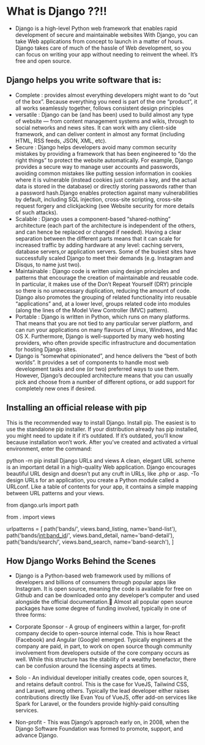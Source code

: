 # What is Django ??!!
- Django is a high-level Python web framework that enables rapid development of secure and maintainable websites
With Django, you can take Web applications from concept to launch in a matter of hours. Django takes care of much of the hassle of Web development, so you can focus on writing your app without needing to reinvent the wheel. It’s free and open source.


## Django helps you write software that is:
- Complete : provides almost everything developers might want to do “out of the box”. Because everything you need is part of the one “product”, it all works seamlessly together, follows consistent design principles
- versatile : Django can be (and has been) used to build almost any type of website — from content management systems and wikis, through to social networks and news sites. It can work with any client-side framework, and can deliver content in almost any format (including HTML, RSS feeds, JSON, XML, etc).
- Secure : Django helps developers avoid many common security mistakes by providing a framework that has been engineered to “do the right things” to protect the website automatically. For example, Django provides a secure way to manage user accounts and passwords, avoiding common mistakes like putting session information in cookies where it is vulnerable (instead cookies just contain a key, and the actual data is stored in the database) or directly storing passwords rather than a password hash.Django enables protection against many vulnerabilities by default, including SQL injection, cross-site scripting, cross-site request forgery and clickjacking (see Website security for more details of such attacks).
- Scalable : Django uses a component-based “shared-nothing” architecture (each part of the architecture is independent of the others, and can hence be replaced or changed if needed). Having a clear separation between the different parts means that it can scale for increased traffic by adding hardware at any level: caching servers, database servers,or application servers. Some of the busiest sites have successfully scaled Django to meet their demands (e.g. Instagram and Disqus, to name just two).
- Maintainable : Django code is written using design principles and patterns that encourage the creation of maintainable and reusable code. In particular, it makes use of the Don’t Repeat Yourself (DRY) principle so there is no unnecessary duplication, reducing the amount of code. Django also promotes the grouping of related functionality into reusable “applications” and, at a lower level, groups related code into modules (along the lines of the Model View Controller (MVC) pattern).
- Portable : Django is written in Python, which runs on many platforms. That means that you are not tied to any particular server platform, and can run your applications on many flavours of Linux, Windows, and Mac OS X. Furthermore, Django is well-supported by many web hosting providers, who often provide specific infrastructure and documentation for hosting Django sites.
- Django is “somewhat opinionated”, and hence delivers the “best of both worlds”. It provides a set of components to handle most web development tasks and one (or two) preferred ways to use them. However, Django’s decoupled architecture means that you can usually pick and choose from a number of different options, or add support for completely new ones if desired.

## Installing an official release with pip

This is the recommended way to install Django.
Install pip. The easiest is to use the standalone pip installer. If your distribution already has pip installed, you might need to update it if it’s outdated. If it’s outdated, you’ll know because installation won’t work. After you’ve created and activated a virtual environment, enter the command:

python -m pip install Django
URLs and views
A clean, elegant URL scheme is an important detail in a high-quality Web application. Django encourages beautiful URL design and doesn’t put any cruft in URLs, like .php or .asp.
-To design URLs for an application, you create a Python module called a URLconf. Like a table of contents for your app, it contains a simple mapping between URL patterns and your views.

from django.urls import path

from . import views

urlpatterns = [
    path('bands/', views.band_listing, name='band-list'),
    path('bands/<int:band_id>/', views.band_detail, name='band-detail'),
    path('bands/search/', views.band_search, name='band-search'),
]

## How Django Works Behind the Scenes
- Django is a Python-based web framework used by millions of developers and billions of consumers through popular apps like Instagram. It is open source, meaning the code is available for free on Github and can be downloaded onto any developer’s computer and used alongside the official documentation.
ِAlmost all popular open source packages have some degree of funding involved, typically in one of three forms:

- Corporate Sponsor - A group of engineers within a larger, for-profit company decide to open-source internal code. This is how React (Facebook) and Angular (Google) emerged. Typically engineers at the company are paid, in part, to work on open source though community involvement from developers outside of the core company occurs as well. While this structure has the stability of a wealthy benefactor, there can be confusion around the licensing aspects at times.

- Solo - An individual developer initially creates code, open sources it, and retains default control. This is the case for VueJS, Tailwind CSS, and Laravel, among others. Typically the lead developer either raises contributions directly like Evan You of VueJS, offer add-on services like Spark for Laravel, or the founders provide highly-paid consulting services.

- Non-profit - This was Django’s approach early on, in 2008, when the Django Software Foundation was formed to promote, support, and advance Django.